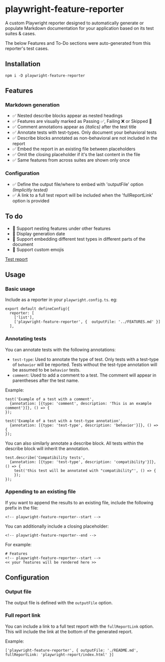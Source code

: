 # playwright-feature-reporter
A custom Playwright reporter designed to automatically generate or populate Markdown documentation for your application based on its test suites & cases.

The below Features and To-Do sections were auto-generated from this reporter's test cases.

## Installation

```
npm i -D playwright-feature-reporter
```

<!-- playwright-feature-reporter--start -->
## Features
  ### Markdown generation
  - :white_check_mark: Nested describe blocks appear as nested headings
  - :white_check_mark: Features are visually marked as Passing :white_check_mark:, Failing :x: or Skipped :construction:
  - :white_check_mark: Comment annotations appear as *(italics)* after the test title
  - :white_check_mark: Annotate tests with test-types. Only document your behavioral tests
  - :white_check_mark: Describe blocks annotated as non-behavioral are not included in the report
  - :white_check_mark: Embed the report in an existing file between placeholders
  - :white_check_mark: Omit the closing placeholder if it's the last content in the file
  - :white_check_mark: Same features from across suites are shown only once
  ### Configuration
  - :white_check_mark: Define the output file/where to embed with 'outputFile' option *(Implicitly tested)*
  - :white_check_mark: A link to a full test report will be included when the 'fullReportLink' option is provided
## To do
- :construction: Support nesting features under other features
- :construction: Display generation date
- :construction: Support embedding different test types in different parts of the document
- :construction: Support custom emojis

[Test report](https://raw.githack.com/royk/playwright-feature-reporter/refs/heads/main/playwright-report/index.html)
<!-- playwright-feature-reporter--end -->

## Usage

### Basic usage
Include as a reporter in your `playwright.config.ts`. eg:

```
export default defineConfig({
  reporter: [
    ['list'],
    ['playwright-feature-reporter', {  outputFile: '../FEATURES.md' }]
  ],
```

### Annotating tests

You can annotate tests with the following annotations:

- `test-type`: Used to annotate the type of test. Only tests with a test-type of `behavior` will be reported. Tests without the test-type annotation will be assumed to be `behavior` tests.
- `comment`: Used to add a comment to a test. The comment will appear in parentheses after the test name.

Example:
```
test('Example of a test with a comment', 
  {annotation: [{type: 'comment', description: 'This is an example comment'}]}, () => {
});

test('Example of a test with a test-type annotation', 
  {annotation: [{type: 'test-type', description: 'behavior'}]}, () => {
});
```

You can also similarly annotate a describe block. All tests within the describe block will inherit the annotation.

```
test.describe('Compatibility tests', 
  {annotation: [{type: 'test-type', description: 'compatibility'}]}, () => {
    test('this test will be annotated with "compatibility"', () => {
    });
});
```

### Appending to an existing file
If you want to append the results to an existing file, include the following prefix in the file:

```
<!-- playwright-feature-reporter--start -->
```
You can additionally include a closing placeholder:

```
<!-- playwright-feature-reporter--end -->
```

For example:

```
# Features
<!-- playwright-feature-reporter--start -->
<< your features will be rendered here >>
```
## Configuration

### Output file
The output file is defined with the `outputFile` option.

### Full report link
You can include a link to a full test report with the `fullReportLink` option. This will include the link at the bottom of the generated report.

Example:
```
['playwright-feature-reporter', { outputFile: './README.md', fullReportLink: 'playwright-report/index.html' }]
```